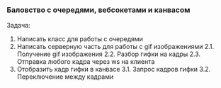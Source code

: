 ### Баловство с очередями, вебсокетами и канвасом

Задача:

1. Написать класс для работы с очередями
2. Написать серверную часть для работы с gif изображениями
  2.1. Получение gif изображения
  2.2. Разбор гифки на кадры
  2.3. Отправка любого кадра через ws на клиента
3. Отобразить кадр гифки в канвасе
  3.1. Запрос кадров гифки
  3.2. Переключение между кадрами

